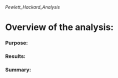 ###### Pewlett_Hackard_Analysis
# Overview of the analysis:
### Purpose:

### Results:

### Summary:
